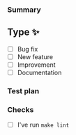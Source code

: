 ### Summary

<!-- Please give a short summary of the change. -->

## Type ✨

- [ ] Bug fix
- [ ] New feature
- [ ] Improvement
- [ ] Documentation

### Test plan

<!-- Please explain how this was tested -->

### Checks

- [ ] I've run `make lint`
